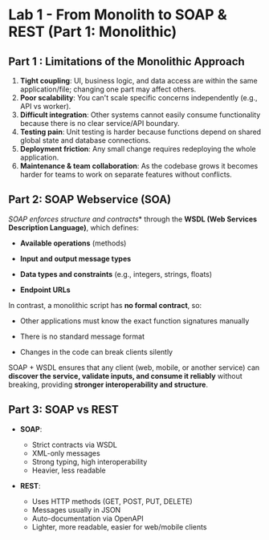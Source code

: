 # Lab 1 - From Monolith to SOAP & REST (Part 1: Monolithic)

## Part 1 : Limitations of the Monolithic Approach
1. **Tight coupling**: UI, business logic, and data access are within the same application/file; changing one part may affect others.
2. **Poor scalability**: You can't scale specific concerns independently (e.g., API vs worker).
3. **Difficult integration**: Other systems cannot easily consume functionality because there is no clear service/API boundary.
4. **Testing pain**: Unit testing is harder because functions depend on shared global state and database connections.
5. **Deployment friction**: Any small change requires redeploying the whole application.
6. **Maintenance & team collaboration**: As the codebase grows it becomes harder for teams to work on separate features without conflicts.

## Part 2: SOAP Webservice (SOA)

*SOAP enforces structure and contracts** through the **WSDL (Web Services Description Language)**, which defines:

*   **Available operations** (methods)
    
*   **Input and output message types**
    
*   **Data types and constraints** (e.g., integers, strings, floats)
    
*   **Endpoint URLs**
    

In contrast, a monolithic script has **no formal contract**, so:

*   Other applications must know the exact function signatures manually
    
*   There is no standard message format
    
*   Changes in the code can break clients silently
    

SOAP + WSDL ensures that any client (web, mobile, or another service) can **discover the service, validate inputs, and consume it reliably** without breaking, providing **stronger interoperability and structure**.

## Part 3: SOAP vs REST

- **SOAP**:
  - Strict contracts via WSDL
  - XML-only messages
  - Strong typing, high interoperability
  - Heavier, less readable

- **REST**:
  - Uses HTTP methods (GET, POST, PUT, DELETE)
  - Messages usually in JSON
  - Auto-documentation via OpenAPI
  - Lighter, more readable, easier for web/mobile clients
